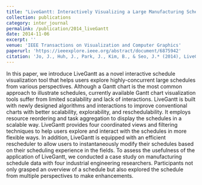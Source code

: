 ```yaml
---
title: "LiveGantt: Interactively Visualizing a Large Manufacturing Schedule"
collection: publications
category: inter_journal
permalink: /publication/2014_liveGantt
date: 2014-11-06
excerpt: ''
venue: 'IEEE Transactions on Visualization and Computer Graphics'
paperurl: 'https://ieeexplore.ieee.org/abstract/document/6875942'
citation: 'Jo, J., Huh, J., Park, J., Kim, B., & Seo, J.* (2014), LiveGantt: Interactively Visualizing a Large Manufacturing Schedule, IEEE Transactions on Visualization and Computer Graphics, 20(12), 2329-2338. (SCI)'
---
```


In this paper, we introduce LiveGantt as a novel interactive schedule visualization tool that helps users explore highly-concurrent large schedules from various perspectives. Although a Gantt chart is the most common approach to illustrate schedules, currently available Gantt chart visualization tools suffer from limited scalability and lack of interactions. LiveGantt is built with newly designed algorithms and interactions to improve conventional charts with better scalability, explorability, and reschedulability. It employs resource reordering and task aggregation to display the schedules in a scalable way. LiveGantt provides four coordinated views and filtering techniques to help users explore and interact with the schedules in more flexible ways. In addition, LiveGantt is equipped with an efficient rescheduler to allow users to instantaneously modify their schedules based on their scheduling experience in the fields. To assess the usefulness of the application of LiveGantt, we conducted a case study on manufacturing schedule data with four industrial engineering researchers. Participants not only grasped an overview of a schedule but also explored the schedule from multiple perspectives to make enhancements.
